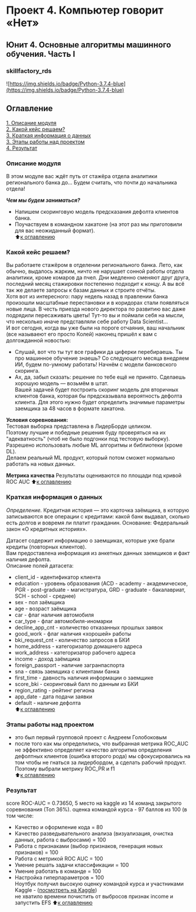 # Проект 4. Компьютер говорит «Нет»
## Юнит 4. Основные алгоритмы машинного обучения. Часть I   
### skillfactory_rds  
![https://img.shields.io/badge/Python-3.7.4-blue](https://img.shields.io/badge/Python-3.7.4-blue)

## Оглавление  
[1. Описание модуля](https://github.com/alex-sokolov2011/skillfactory_rds/blob/master/module_4/README.md#Описание-модуля)  
[2. Какой кейс решаем?](https://github.com/alex-sokolov2011/skillfactory_rds/blob/master/module_4/README.md#Какой-кейс-решаем?)  
[3. Краткая информация о данных](https://github.com/alex-sokolov2011/skillfactory_rds/blob/master/module_4/README.md#Краткая-информация-о-данных)  
[3. Этапы работы над проектом](https://github.com/alex-sokolov2011/skillfactory_rds/blob/master/module_4/README.md#Этапы-работы-над-проектом)  
[4. Результат](https://github.com/alex-sokolov2011/skillfactory_rds/blob/master/module_4/README.md#Результат)  

### Описание модуля  
В этом модуле вас ждёт путь от стажёра отдела аналитики регионального банка до… Будем считать, что почти до начальника отдела!  

***Чем мы будем заниматься?***  
- Напишем скоринговую модель предсказания дефолта клиентов банка.  
- Поучаствуем в командном хакатоне (на этот раз мы приготовили для вас неожиданный формат).  
:arrow_up:[к оглавлению](https://github.com/alex-sokolov2011/skillfactory_rds/blob/master/module_4/README.md#Оглавление)

### Какой кейс решаем?
Вы работаете стажёром в отделении регионального банка. Лето, как обычно, выдалось жарким, ничто не нарушает сонной работы отдела аналитики, кроме комаров да пчел. Дни медленно сменяют друг друга, последний месяц стажировки постепенно подходит к концу. А вы всё так же делаете запросы к базам данных и строите отчёты.  
Хотя вот из интересного: пару недель назад в правлении банка произошли масштабные перестановки и в коридорах стали появляться новые лица. В честь приезда нового директора по развитию вас даже подрядили пересаживать цветы! Тут-то вы и поймали себя на мысли, что несколько иначе представляли себе работу Data Scientist…  
И вот сегодня, когда вы уже были на пороге отчаяния, ваш начальник (все называеют его просто Колей) наконец пришёл к вам с долгожданной новостью:  
- Слушай, вот что ты тут все графики да циферки перебираешь. Ты про машинное обучение знаешь? Со следующего месяца внедряем ИИ, будем по-умному работать! Начнём с модели банковского скоринга.  
- Ах, да, забыл сказать: решение по тебе ещё не принято. Сделаешь хорошую модель — возьмём в штат.  
Вашей задачей будет построить скоринг модель для вторичных клиентов банка, которая бы предсказывала вероятность дефолта клиента. Для этого нужно будет определить значимые параметры заемщика за 48 часов в формате хакатона.  

**Условия соревнования:**  
Тестовая выборка представлена в ЛидерБорде целиком.  
Поэтому лучшие и победные решения буду проверяться на их "адекватность" (чтоб не было подгонки под тестовую выборку).  
Разрешено использовать любые ML алгоритмы и библиотеки (кроме DL).  
Делаем реальный ML продукт, который потом сможет нормально работать на новых данных.  

**Метрика качества**
Результаты оцениваются по площади под кривой ROC AUC
:arrow_up:[к оглавлению](https://github.com/alex-sokolov2011/skillfactory_rds/blob/master/module_4/README.md#Оглавление)

### Краткая информация о данных
*Определение.* Кредитная история — это карточка заёмщика, в которую записываются все операции с кредитами: какой банк выдавал, сколько есть долгов и вовремя ли платит гражданин. Основание: Федеральный закон «О кредитных историях».  

Датасет содержит информацию о заемщиках, которые уже брали кредиты (повторных клиентов).  
Вам предоставлена информация из анкетных данных заемщиков и факт наличия дефолта.  
Описание полей датасета:  
- client_id	- идентификатор клиента  
- education	- уровень образования (ACD - academy - академическое, PGR - post-graduate - магистратура, GRD - graduate - бакалавриат, SCH - school - среднее)  
- sex	- пол заёмщика  
- age	- возраст заёмщика  
- car	- флаг наличия автомобиля  
- car_type	- флаг автомобиля-иномарки  
- decline_app_cnt	- количество отказанных прошлых заявок  
- good_work	- флаг наличия «хорошей» работы  
- bki_request_cnt	- количество запросов в БКИ  
- home_address	- категоризатор домашнего адреса  
- work_address	- категоризатор рабочего адреса  
- income	- доход заёмщика  
- foreign_passport	- наличие загранпаспорта  
- sna - связь заемщика с клиентами банка  
- first_time - давность наличия информации о заемщике  
- score_bki - скоринговый балл по данным из БКИ  
- region_rating - рейтинг региона  
- app_date - дата подачи заявки  
- default	- наличие дефолта  
:arrow_up:[к оглавлению](https://github.com/alex-sokolov2011/skillfactory_rds/blob/master/module_4/README.md#Оглавление)

### Этапы работы над проектом  
- это был первый групповой проект c Андреем Голобоковым  
- после того как мы определились, что выбранная метрика ROC_AUC не эффективно определяет качество алгоритма определения дефолтных клиентов (ошибка второго рода) мы сфокусировались на том чтобы не гнаться за лидербордом, а сделать рабочий продукт. Поэтому выбрали метрику ROC_PR и f1  
:arrow_up:[к оглавлению](https://github.com/alex-sokolov2011/skillfactory_rds/blob/master/module_4/README.md#Оглавление)

### Результат  
score ROC-AUC = 0.73650, 5 место на kaggle из 14 команд закрытого соревнования (Топ 36%). оценка командой курса - 97 баллов из 100 (в том числе:  
- Качество и оформление кода = 80  
- Качество разведывательного анализа (визуализация, очистка данных, работа с выбросами) = 100  
- Работа с признаками (выбор признаков, генерация новых признаков) = 100  
- Работа с метрикой ROC AUC = 100  
- Умение решать задачи классификации = 100  
- Умение работать в команде = 100  
- Настройка гиперпараметров = 100  
Ноутбук получил высокую оценку командой курса и участниками Kaggle - ([посмотреть на Kaggle](https://www.kaggle.com/sokolovaleks/sf-dst-10-creditscoring-golobokov-sokolov))  
не хватило времени почистить от выбросов признак income и запустить EFS
:arrow_up:[к оглавлению](https://github.com/alex-sokolov2011/skillfactory_rds/blob/master/module_4/README.md#Оглавление)

